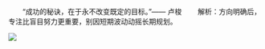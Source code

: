 　　“成功的秘诀，在于永不改变既定的目标。”—— 卢梭
　　解析：方向明确后，专注比盲目努力更重要，别因短期波动动摇长期规划。

<img src="https://images.unsplash.com/photo-1748306295424-de2d800de85d">
